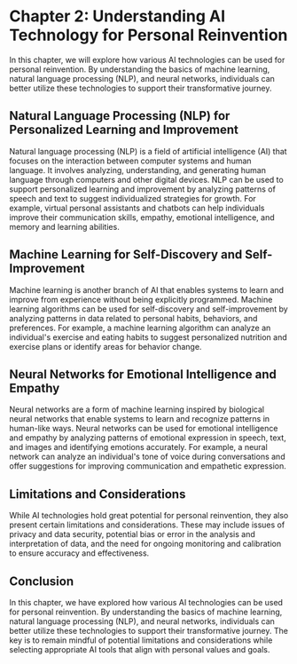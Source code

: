 Chapter 2: Understanding AI Technology for Personal Reinvention
===============================================================

In this chapter, we will explore how various AI technologies can be used for personal reinvention. By understanding the basics of machine learning, natural language processing (NLP), and neural networks, individuals can better utilize these technologies to support their transformative journey.

Natural Language Processing (NLP) for Personalized Learning and Improvement
---------------------------------------------------------------------------

Natural language processing (NLP) is a field of artificial intelligence (AI) that focuses on the interaction between computer systems and human language. It involves analyzing, understanding, and generating human language through computers and other digital devices. NLP can be used to support personalized learning and improvement by analyzing patterns of speech and text to suggest individualized strategies for growth. For example, virtual personal assistants and chatbots can help individuals improve their communication skills, empathy, emotional intelligence, and memory and learning abilities.

Machine Learning for Self-Discovery and Self-Improvement
--------------------------------------------------------

Machine learning is another branch of AI that enables systems to learn and improve from experience without being explicitly programmed. Machine learning algorithms can be used for self-discovery and self-improvement by analyzing patterns in data related to personal habits, behaviors, and preferences. For example, a machine learning algorithm can analyze an individual's exercise and eating habits to suggest personalized nutrition and exercise plans or identify areas for behavior change.

Neural Networks for Emotional Intelligence and Empathy
------------------------------------------------------

Neural networks are a form of machine learning inspired by biological neural networks that enable systems to learn and recognize patterns in human-like ways. Neural networks can be used for emotional intelligence and empathy by analyzing patterns of emotional expression in speech, text, and images and identifying emotions accurately. For example, a neural network can analyze an individual's tone of voice during conversations and offer suggestions for improving communication and empathetic expression.

Limitations and Considerations
------------------------------

While AI technologies hold great potential for personal reinvention, they also present certain limitations and considerations. These may include issues of privacy and data security, potential bias or error in the analysis and interpretation of data, and the need for ongoing monitoring and calibration to ensure accuracy and effectiveness.

Conclusion
----------

In this chapter, we have explored how various AI technologies can be used for personal reinvention. By understanding the basics of machine learning, natural language processing (NLP), and neural networks, individuals can better utilize these technologies to support their transformative journey. The key is to remain mindful of potential limitations and considerations while selecting appropriate AI tools that align with personal values and goals.
